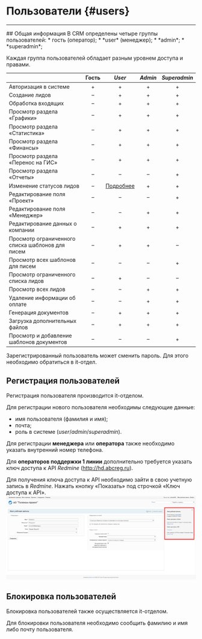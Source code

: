 # Пользователи {#users}
<hr>
## Общая информация
В CRM определены четыре группы пользователей:
* гость (оператор);
* *user* (менеджер);
* *admin*;
* *superadmin*;

Каждая группа пользователей обладает разным уровнем доступа и правами. 

|   | Гость | *User* | *Admin* | *Superadmin* |
|---|:-----:|:------:|:-------:|:------------:|
|Авторизация в системе| + | + | + | + |
|Создание лидов  | – | + | + | + | 
|Обработка входящих | – | + | + | + |
|Просмотр раздела «Графики»| – | + | + | + |
|Просмотр раздела «Статистика»| –| + | + | + |
|Просмотр раздела «Финансы»| – | + | + | + |
|Просмотр раздела «Перенос на ГИС»| – | + | + | + |
|Просмотр раздела «Отчеты»| – | – | – | + |
|Изменение статусов лидов| – | [Подробнее](../leads/leadInfo.md#leadInfo-statuses)| + | + |
|Редактирование поля «Проект»| – | – | – | + |
|Редактирование поля «Менеджер»| – | – | + | + |
|Редактирование данных о компании| – | + | + | + |
|Просмотр ограниченного списка шаблонов для писем| – | + | + | – |
|Просмотр всех шаблонов для писем| – | – | – | + |
|Просмотр ограниченного списка лидов  | – | + | – | – |
|Просмотр всех лидов| – | – | + | + |
|Удаление информации об оплате| – | – | + | + |
|Генерация документов| – | + | + | + |
|Загрузка дополнительных файлов| – | + | + | + |
|Просмотр и добавление шаблонов документов| – | – | – | + |
 
Зарегистрированный пользователь может сменить пароль. Для этого необходимо обратиться в it-отдел.

## Регистрация пользователей
Регистрация пользователя производится it-отделом.

Для регистрации нового пользователя необходимы следующие данные:
* имя пользователя (фамилия и имя);
* почта;
* роль в системе (*user*/*admin*/*superadmin*).

Для регистрации **менеджера** или **оператора** также необходимо указать внутренний номер телефона.

Для **операторов поддержки 1 линии** дополнительно требуется указать ключ доступа к API *Redmine* (http://hd.abcreg.ru).
 
Для получения ключа доступа к API необходимо зайти в свою учетную запись в *Redmine*. Нажать кнопку «Показать» под строчкой «Ключ доступа к API».
![](/assets/red-api.png)

## Блокировка пользователей

Блокировка пользователей также осуществляется it-отделом.

Для блокировки пользователя необходимо сообщить фамилию и имя либо почту пользователя.